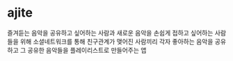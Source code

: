 # ajite
즐겨듣는 음악을 공유하고 싶어하는 사람과 새로운 음악을 손쉽게 접하고 싶어하는 사람들을 위해 소셜네트워크를 통해 친구관계가 맺어진 사람끼리 각자 좋아하는 음악을 공유하고 그 공유한 음악들을 플레이리스트로 만들어주는 앱
